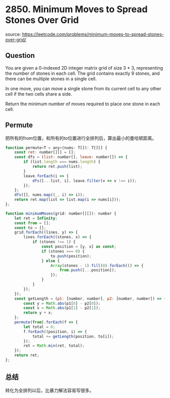 # 2850. Minimum Moves to Spread Stones Over Grid

source: <https://leetcode.com/problems/minimum-moves-to-spread-stones-over-grid/>

## Question

You are given a 0-indexed 2D integer matrix grid of size 3 * 3, representing the number of stones in each cell. The grid contains exactly 9 stones, and there can be multiple stones in a single cell.

In one move, you can move a single stone from its current cell to any other cell if the two cells share a side.

Return the minimum number of moves required to place one stone in each cell.

## Permute

把所有的from位置，和所有的to位置进行全排列后，算出最小的曼哈顿距离。


```js
function permute<T = any>(nums: T[]): T[][] {
    const ret: number[][] = [];
    const dfs = (list: number[], leave: number[]) => {
        if (list.length === nums.length) {
            return ret.push(list);
        }
        leave.forEach(i => {
            dfs([...list, i], leave.filter(v => v !== i));
        });
    };
    dfs([], nums.map((_, i) => i));
    return ret.map(list => list.map(i => nums[i]));
};

function minimumMoves(grid: number[][]): number {
    let ret = Infinity;
    const from = [];
    const to = [];
    grid.forEach((lines, y) => {
        lines.forEach((stones, x) => {
            if (stones !== 1) {
                const position = [y, x] as const;
                if (stones === 0) {
                    to.push(position);
                } else {
                    Array(stones - 1).fill(0).forEach(() => {
                        from.push([...position]);
                    });
                }
            }
        });
    });
    const getLength = (p1: [number, number], p2: [number, number]) => {
        const y = Math.abs(p1[0] - p2[0]);
        const x = Math.abs(p1[1] - p2[1]);
        return y + x;
    };
    permute(from).forEach(f => {
        let total = 0;
        f.forEach((position, i) => {
            total += getLength(position, to[i]);
        });
        ret = Math.min(ret, total);
    });
    return ret;
};
```

## 总结

转化为全排列以后，比暴力解法容易写很多。

